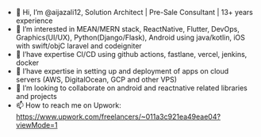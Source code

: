 - 👋 Hi, I’m @aijazali12, Solution Architect | Pre-Sale Consultant | 13+ years experience
- 👀 I’m interested in MEAN/MERN stack, ReactNative, Flutter, DevOps, Graphics(UI/UX), Python(Django/Flask), Android using java/kotlin, iOS with swift/objC laravel and codeigniter
- 🌱 I’have expertise CI/CD using github actions, fastlane, vercel, jenkins, docker
- 🌱 I’have expertise in setting up and deployment of apps on cloud servers (AWS, DigitalOcean, GCP and other VPS)
- 💞️ I’m looking to collaborate on android and reactnative related libraries and projects
- 📫 How to reach me on 
   Upwork: https://www.upwork.com/freelancers/~011a3c921ea49eae04?viewMode=1
  
<!---
aijazali12/aijazali12 is a ✨ special ✨ repository because its `README.md` (this file) appears on your GitHub profile.
You can click the Preview link to take a look at your changes.
--->
